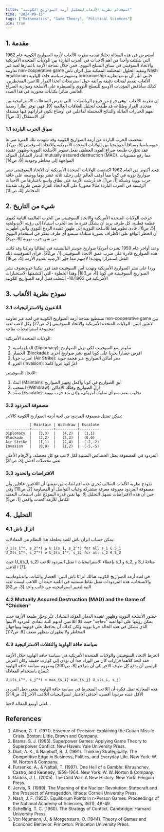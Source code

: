 ```yaml
---
title: "استخدام نظرية الألعاب لتحليل أزمة الصواريخ الكوبية"
time: "2024-09-15"
tags: ["Mathematics", "Game Theory", "Political Sciences"]
pin: true
---
```


## 1. مقدمة
أستعرض في هذه المقالة تحليلا تقدمه نظرية الألعاب لأزمة الصواريخ الكوبية عام 1962 التي شكلت واحدا من أهم الأحداث في الحرب الباردة بين الولايات المتحدة الأمريكية والاتحاد السوفيتي في سباق التسلح النووي. فمن خلال نمذجة الأزمة باعتبارها لعبة غير تعاونية non-cooperative game وتنفيذ الحلول المختلفة الممكنة مثل اتزان ناش Nash equilibrium ومفهوم سياسة حافة الهاوية brinkmanship فإنني أبيِّن أن بوسع نظرية الألعاب تقديم لمحات دقيقة ورائقة حول استرتيجات اتخذا القرار للاعبين المنخطرين. كذلك سأناقش المؤديات الأوسع للتسلح النووي والسيطرة على الأسلحة وموازنة الصراع العالمي متأثرا بكتابات محورية في هذا الصدد.

إن نظرية الألعاب -وهي فرع من فروع الرياضيات- التي تدرس التفاعلات الاستراتيجية بين متخذي القرار وصُنّاعه قد طُبٍّقت لتحليل العلاقات العالمية [9]. فهي توفر إطارا رسميا لفهم الخيارات الماثلة والنتائج المحتملة لفاعلين في أوضاع تكون قراراتهم فيها مستقلة كل الاستقلال [3، ص1]

### 1.1 سياق الحرب الباردة
تمخضت الحرب الباردة عن أزمة الصواريخ الكوبية وقد شهدت تلك الفترة صراعا جيوسياسيا وسباقا أيديوليجيا بين الولايات المتحدة الأمريكية والاتحاد السوفييتي [5، ص7]. فقد تحوَّرت طبيعة صراع القوى العظمى بفعل تطوير الأسلحة النووية وظهور عقيدة الدمار المتبادل المؤكد mutually assured destruction (MAD)، مما رفع مستويات المواجهة إلى مخاطر وجودية [6، ص14]

فعند أكتوبر من العام 1962 اكتشفت الولايات المتحدة الأمريكية أن الاتحاد السوفييتي نشر صواريخ نووية في كوبا مما أوقف العالم على رجليه ثلاثة عشر يوما ووضعه على حافة حرب نووية وشيكة [1، ص1]. قد دُرسَت الأزمة على نطاق واسع باعتبارها من الأحداث الرئيسة في الحرب الباردة مثالا محوريا على آلية اتخاذ القرار ضمن ظروف شديدة المخاطر [4، ص10]

## 2. شيء من التاريخ
خرجت الولايات المتحدة الأمريكية والاتحاد السوفييتي من الحرب العالمية الثانية كقوى عظمة قطبية، كل طرف يريد أن يشكِّل فترة ما بعد الحرب استنادا إلى رؤيته الأيديولجية [5، ص6]. فأدى تطويرهما للأسلحة النووية إلى ظهور عقيدة الردع النووي والتي أظهرت أن الخطر الواقع على الأطراف بصورة متبادلة سيمنع أي طرف يفكر في استخدام النووي من شن حرب نووية [6، ص3]

وعند أواخر عام 1950 نشرت أمريكا صواريخ جوبيتر الباليستية في إيطاليا وتركيا وقد كانت هذه الصواريخ قادرة على ضرب عمق الاتحاد السوفييتي [1، ص22]، فرأى السوفييت ذلك الفعل استفزازا وتهديدا لأمنهم مما جهَّز الأرضية لقدوم الأزمة [4، ص18]

 وردا على نشر الصواريخ الأمريكية وتهديد أمن السوفييت فقد قرر نيكيتا خروتشوف نشر الصواريخ السوفييتية في كوبا [4، ص183] وهذا الخطوة -التي اكتشفتها الاستخبارات الأمريكية في 10/1962- أشعلت فتيل أزمة الصواريخ الكوبية

## 3. نموذح نظرية الألعاب
### 3.1 اللاعبون والاستراتيجيات
نستطيع نمذجة أزمة الصواريخ الكوبية في لعبة غير تعاونية non-cooperative game بين لاعبَين اثنين: الولايات المتحدة الأمريكية والاتحاد السوفييتي [2، ص27] وكل لاعب لديه مجموعة استراتيجيات متاحة:

الولايات المتحدة الأمريكية:
1. الدبلوماسية (Diplomacy): تفاوض مع السوفييت لكي تزيل الصواريخ
2. الحصار (Blockade): افرض حصارا بحريا على كوبا لمنع نشر صواريخ أخرى
3. اضرب جويا (Air Strike): دمر أماكن الصواريخ عبر هجمة جوية
4. الغزو (Invasion): اغزُ كوبا غزوا كاملا

الاتحاد السوفييتي:
1. اثبتْ (Maintain): أبقِ الصواريخ في كوبا وأكمل تجهيز الصواريخ
2. انسحب (Withdraw): أزِلْ الصواريخ وفكِّك الأماكن
3. صعِّد (Escalate): تجاوب بعنف مع أي سلوك أمريكي، وإذن بدء حرب نووية

### 3.2 مصفوفة المردود
يمكن تمثيل مصفوفة المردود من لعبة أزمة الصواريخ الكوبية كالآتي:
```
           | Maintain | Withdraw | Escalate
-----------+----------+----------+---------
Diplomacy  |   (3,3)  |   (4,2)  |  (1,1)
Blockade   |   (2,2)  |   (3,3)  |  (0,0) 
Air Strike |   (1,1)  |   (2,4)  |  (-2,-2)
Invasion   |   (0,0)  |   (1,2)  |  (-5,-5)
```

المردود في المصفوفة يمثل الخصائص النسبية لكل لاعب مع كل محصلة، والأرقام الأعلى تعني محصلات أفضل [3، ص31]

### 3.3 الافتراضات والحدود
نموذج نظرية الألعاب السالف يُجري عدة افتراضات من ضمنها أن اللاعبين عاقلين وأن مصفوفة المردود معروفة معرفة مشتركة وغياب التواصل أو المساومة  [2، ص10] وفي حين أن هذه الافتراضات تسهل التحليل إلا أنها تقنن قدرة النموذج على استيعاب التعقيد الكامل للأزمة كحدث واقعي [1، ص5]

## 4. التحليل
### 4.1 اتزال ناش
يمكن حساب اتزان ناش للعبة بحلحلة هذا النظام من المعادلات:
```
U_1(s_1^*, s_2^*) ≥ U_1(s_1, s_2^*) for all s_1 ∈ S_1
U_2(s_1^*, s_2^*) ≥ U_2(s_1^*, s_2) for all s_2 ∈ S_2
```

حيث U_i(s_1, s_2) تمثل المردود للاعب i بإعطاء الاستراتيجيات s_1 و s_2, و S_i متاحةً للاعب i [7].

في لعبة أزمة الصواريخ الكوبية هنالك اتزانَا ناش اثنين: الحصار والثبات، والدبلوماسية والانسحاب، هذه المردودات تمثل نقاط مستتبة في اللعبة حيث أن اللاعب ليست لديه النية لتغيير استراتيجيته من جاتب واحد [3، ص82]

### 4.2 Mutually Assured Destruction (MAD) and the Game of "Chicken"
حضور الأسلحة النووية وظهور عقيدة الدمار المؤكد المتبادل غيَّر وحوَّر طبيعة الأزمة حيث يمكن رؤيتها على أنها لعبة "دجاجة" حيث كلا اللاعبين لديهم النية بتفادي المردود الأسوأ الذي يشكل في هذه الحالة حربا نووية ولكن كذلك أن يحافظا على قوتهما ويواجهان المخاطر ولا يظهران بمظهر ضعف [8، ص117]

### 4.3 سياسة حافة الهاوية والنقلات الاستراتيجية
انخرط الاتحاد السوفييتي والولايات المتحدة الأمريكية في سياسة حافة الهاوية خلال الأزمة فقد اتخذ كلاهما قرارات كان من الوراد جدا أن تؤدي إلى كوارث حقيقة وكان الغرض الرئيس أن يدفع كل طرف الآخر إلى أن يتراجع [8، ص200] ومفهوم سياسة حافة الهاوية يُنمذَج باستخدام المعادلة:

```
U_i(s_i^*, s_j^*) = max_{s_i} min_{s_j} U_i(s_i, s_j)
```
هذه المعادلة تمثل فكرة أن اللاعب المنخرط في سياسة حافة الهاوية يبتغي جعل المردود الأقل عنده مردودا أقصى، آخذفي الاعتبار استراتيجيات اللاعب الآخر [3، ص214] 

لعلي أوسع المقالة لاحقا...

## References
1. Allison, G. T. (1971). Essence of Decision: Explaining the Cuban Missile Crisis. Boston: Little, Brown and Company.
2. Brams, S. J. (1985). Superpower Games: Applying Game Theory to Superpower Conflict. New Haven: Yale University Press.
3. Dixit, A. K., & Nalebuff, B. J. (1991). Thinking Strategically: The Competitive Edge in Business, Politics, and Everyday Life. New York: W. W. Norton & Company.
4. Fursenko, A., & Naftali, T. (1997). One Hell of a Gamble: Khrushchev, Castro, and Kennedy, 1958-1964. New York: W. W. Norton & Company.
5. Gaddis, J. L. (2005). The Cold War: A New History. New York: Penguin Press.
6. Jervis, R. (1989). The Meaning of the Nuclear Revolution: Statecraft and the Prospect of Armageddon. Ithaca: Cornell University Press.
7. Nash, J. F. (1950). Equilibrium Points in n-Person Games. Proceedings of the National Academy of Sciences, 36(1), 48-49.
8. Schelling, T. C. (1960). The Strategy of Conflict. Cambridge: Harvard University Press.
9. Von Neumann, J., & Morgenstern, O. (1944). Theory of Games and Economic Behavior. Princeton: Princeton University Press.